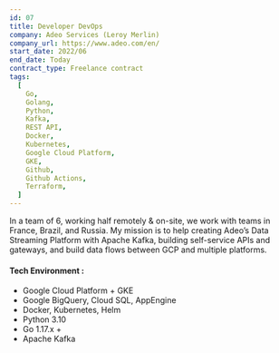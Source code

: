```yaml
---
id: 07
title: Developer DevOps
company: Adeo Services (Leroy Merlin)
company_url: https://www.adeo.com/en/
start_date: 2022/06
end_date: Today
contract_type: Freelance contract
tags:
  [
    Go,
    Golang,
    Python,
    Kafka,
    REST API,
    Docker,
    Kubernetes,
    Google Cloud Platform,
    GKE,
    Github, 
    Github Actions,
    Terraform,
  ]
---
```


In a team of 6, working half remotely & on-site, we work with teams in France, Brazil, and Russia. My mission is to help creating Adeo’s Data Streaming Platform with Apache Kafka, building self-service APIs and gateways, and build data flows between GCP and multiple platforms.

#### Tech Environment :

- Google Cloud Platform + GKE
- Google BigQuery, Cloud SQL, AppEngine
- Docker, Kubernetes, Helm
- Python 3.10
- Go 1.17.x +
- Apache Kafka
